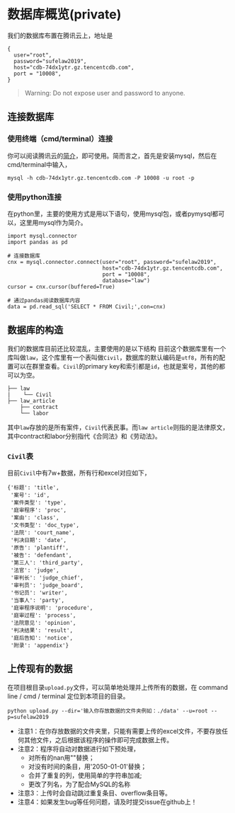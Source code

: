 # 数据库概览(private)

我们的数据库布置在腾讯云上，地址是
```
{
  user="root",
  password="sufelaw2019",
  host="cdb-74dx1ytr.gz.tencentcdb.com",
  port = "10008",
}
```
> Warning: Do not expose user and password to anyone.

## 连接数据库
### 使用终端（cmd/terminal）连接
你可以阅读腾讯云的[简介](https://cloud.tencent.com/document/product/236/3130)，即可使用。简而言之，首先是安装mysql，然后在cmd/terminal中输入，
```
mysql -h cdb-74dx1ytr.gz.tencentcdb.com -P 10008 -u root -p
```
### 使用python连接
在python里，主要的使用方式是用以下语句，使用mysql包，或者pymysql都可以，这里用mysql作为简介。
```
import mysql.connector
import pandas as pd

# 连接数据库
cnx = mysql.connector.connect(user="root", password="sufelaw2019",
                              host="cdb-74dx1ytr.gz.tencentcdb.com",
                              port = "10008",
                              database="law")
cursor = cnx.cursor(buffered=True)

# 通过pandas阅读数据库内容
data = pd.read_sql('SELECT * FROM Civil;',con=cnx)
```


## 数据库的构造
我们的数据库目前还比较混乱，主要使用的是以下结构
目前这个数据库里有一个库叫做`law`，这个库里有一个表叫做`Civil`，数据库的默认编码是`utf8`，所有的配置可以在群里查看。`Civil`的primary key和索引都是`id`，也就是案号，其他的都可以为空。
```
├── law
|    └── Civil
├── law_article
    ├── contract
    └── labor
```
其中`law`存放的是所有案件，`Civil`代表民事。而`law article`则指的是法律原文，其中contract和labor分别指代《合同法》和《劳动法》。

### `Civil`表
目前`Civil`中有7w+数据，所有行和excel对应如下，
```
{'标题': 'title',
 '案号': 'id',
 '案件类型': 'type',
 '庭审程序': 'proc',
 '案由': 'class',
 '文书类型': 'doc_type',
 '法院': 'court_name',
 '判决日期': 'date',
 '原告': 'plantiff',
 '被告': 'defendant',
 '第三人': 'third_party',
 '法官': 'judge',
 '审判长': 'judge_chief',
 '审判员': 'judge_board',
 '书记员': 'writer',
 '当事人': 'party',
 '庭审程序说明': 'procedure',
 '庭审过程': 'process',
 '法院意见': 'opinion',
 '判决结果': 'result',
 '庭后告知': 'notice',
 '附录': 'appendix'}
```

## 上传现有的数据
在项目根目录`upload.py`文件，可以简单地处理并上传所有的数据，在 command line / cmd / terminal 定位到本项目的目录。
```
python upload.py --dir='输入你存放数据的文件夹例如：./data' --u=root --p=sufelaw2019
```
- 注意1：在你存放数据的文件夹里，只能有需要上传的excel文件，不要存放任何其他文件，之后根据该程序的操作即可完成数据上传。
- 注意2：程序将自动对数据进行如下预处理，
  - 对所有的nan用""替换；
  - 对没有时间的条目，用'2050-01-01'替换；
  - 合并了重复的列，使用简单的字符串加减;
  - 更改了列名，为了配合MySQL的名称
- 注意3：上传时会自动跳过重复条目、overflow条目等。
- 注意4：如果发生bug等任何问题，请及时提交issue在github上！
